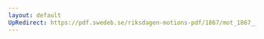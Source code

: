 ```yaml
---
layout: default
UpRedirect: https://pdf.swedeb.se/riksdagen-motions-pdf/1867/mot_1867__fk__00052.pdf
---
```

